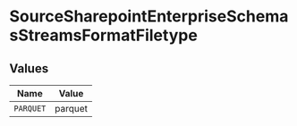 # SourceSharepointEnterpriseSchemasStreamsFormatFiletype


## Values

| Name      | Value     |
| --------- | --------- |
| `PARQUET` | parquet   |